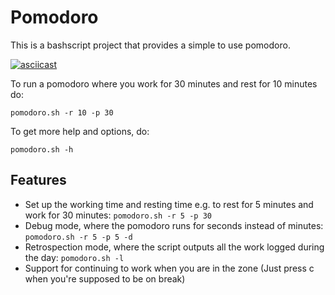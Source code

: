# Pomodoro

This is a bashscript project that provides a simple to use pomodoro.

[![asciicast](https://asciinema.org/a/291141.svg)](https://asciinema.org/a/291141)

To run a pomodoro where you work for 30 minutes and rest for 10 minutes
do:

```
pomodoro.sh -r 10 -p 30
```

To get more help and options, do:

```
pomodoro.sh -h
```

## Features

- Set up the working time and resting time e.g. to rest for 5 minutes
  and work for 30 minutes: `pomodoro.sh -r 5 -p 30`
- Debug mode, where the pomodoro runs for seconds instead of minutes:
  `pomodoro.sh -r 5 -p 5 -d`
- Retrospection mode, where the script outputs all the work logged
  during the day: `pomodoro.sh -l`
- Support for continuing to work when you are in the zone (Just press c
  when you're supposed to be on break)

